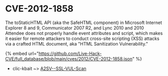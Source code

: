 # CVE-2012-1858

The toStaticHTML API (aka the SafeHTML component) in Microsoft Internet Explorer 8 and 9, Communicator 2007 R2, and Lync 2010 and 2010 Attendee does not properly handle event attributes and script, which makes it easier for remote attackers to conduct cross-site scripting (XSS) attacks via a crafted HTML document, aka "HTML Sanitization Vulnerability."

{% embed url="https://github.com/Live-Hack-CVE/full_database/blob/main/cves/2012/CVE-2012-1858.json" %}


* clic-kbait ~> [A2SV--SSL-VUL-Scan](https://www.alice-snow.ru/2012/database/cve-2012-1858/a2sv--ssl-vul-scan-clic-kbait)